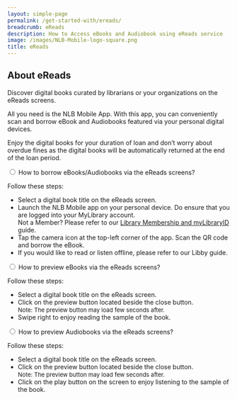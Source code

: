 ```yaml
---
layout: simple-page
permalink: /get-started-with/ereads/
breadcrumb: eReads
description: How to Access eBooks and Audiobook using eReads service
image: /images/NLB-Mobile-logo-square.png
title: eReads
---
```

<h2>About eReads</h2>

<p>Discover digital books curated by librarians or your organizations on the eReads screens.</p>    

<p>All you need is the NLB Mobile App. With this app, you can conveniently scan and borrow eBook and Audiobooks featured via your personal digital devices.</p>

<p>Enjoy the digital books for your duration of loan and don’t worry about overdue fines as the digital books will be automatically returned at the end of the loan period.</p>

<div class="acc-kontainer" id="eReads-get-started">          
	<div>
<div>
		<input type="radio" name="acc" id="acc1">
        <label for="acc1">How to borrow eBooks/Audiobooks via the eReads screens?</label>
<div class="acc-body">
        <p>Follow these steps:</p>
<ul>   
	<li> Select a digital book title on the eReads screen.</li>
	<li> Launch the NLB Mobile app on your personal device. Do ensure that you
        are logged into your MyLibrary account. <br/> Not a Member? Please refer to our <a href="/get-started-with/mylibrary/">Library Membership and myLibraryID</a> guide.</li>
<li> Tap the camera icon at the top-left corner of the app. Scan the QR code
and borrow the eBook.</li>
<li> If you would like to read or listen offline, please refer to our Libby guide.</li>
    </ul> </div></div>



<div>
		<input type="radio" name="acc" id="acc3">
        <label for="acc3">How to preview eBooks via the eReads screens?</label>
<div class="acc-body">
	<p>Follow these steps:</p>
<ul>   
	<li> Select a digital book title on the eReads screen.</li>
	<li> Click on the preview button located beside the close button.
        <br/> <span style="font-size:13px"> Note: The preview
button may load few seconds after.</span></li>
	<li> Swipe right to enjoy reading the sample of the book.</li>
    </ul>
        </div> </div>



<div>
		<input type="radio" name="acc" id="acc5">
        <label for="acc5">How to preview Audiobooks via the eReads screens?</label>
<div class="acc-body">
      	<p>Follow these steps:</p>
<ul>   
	<li> Select a digital book title on the eReads screen.</li>
	<li> Click on the preview button located beside the close button.
    <br/> <span style="font-size:13px"> Note: The preview
button may load few seconds after.</span></li>
	<li> Click on the play button on the screen to enjoy listening to the sample of
the book.</li>
    </ul>  
        </div> </div> 


</div> </div><!--close FAQ-section-->

